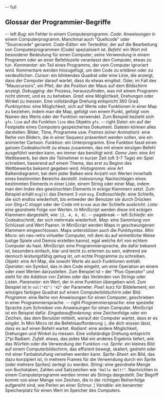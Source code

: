 -- full
## Glossar der Programmier-Begriffe
-- left
*Bug*: ein Fehler in einem Computerprogramm.
*Code*: Anweisungen in einem Computerprogramm. Manchmal auch "Quellcode" oder "Sourcecode" genannt.
*Code-Editor*: ein Texteditor, der auf die Bearbeitung von Computerprogrammen (Code) spezialisiert ist.
*Befehl*: ein Wort mit besonderer Bedeutung für einen Computer; seine Verwendung in einem Programm oder an einer Befehlszeile veranlasst den Computer, etwas zu tun.
*Kommentar*: ein Teil eines Programms, der vom Computer ignoriert wird. Kommentare werden hinzugefügt, um den Code zu erklären oder zu verdeutlichen.
*Cursor*: ein blinkendes Quadrat oder eine Linie, die anzeigt, dass der Computer darauf wartet, dass du etwas eingibst. Oder, im Fall des "Mauscursors", ein Pfeil, der die Position der Maus auf dem Bildschirm anzeigt.
*Debugging*: der Prozess, herauszufinden, was mit einem Programm nicht stimmt, und es zu beheben.
*Grad*: eine Möglichkeit, Drehungen oder Winkel zu messen. Eine vollständige Drehung entspricht 360 Grad.
*Punktsyntax*: eine Möglichkeit, sich auf Werte oder Funktionen in einer Map zu beziehen, indem man die Map, gefolgt von einem Punkt, gefolgt vom Namen des Werts oder der Funktion verwendet. Zum Beispiel bezieht sich `gfx.line` auf die Funktion `line` des Objekts `gfx`.
-- right
*Datei*: ein auf der Festplatte eines Computers gespeichertes Dokument. Dateien können alles darstellen: Bilder, Töne, Programme usw.
*Frames (einer Animation)*: eine Reihe von Bildern, die in einer Sequenz präsentiert werden sollen, wie ein animierter Cartoon.
*Funktion*: ein Unterprogramm. Eine Funktion fasst einen ganzen Codeabschnitt zu etwas zusammen, das mit einem einzigen Befehl ausgeführt werden kann, wo immer das benötigt wird.
*Game Jam*: eine Art Wettbewerb, bei dem die Teilnehmer in kurzer Zeit (oft 3-7 Tage) ein Spiel schreiben, basierend auf einem Thema, das erst zu Beginn des Wettbewerbs bekannt gegeben wird.
*Histogramm*: eine Art Balkendiagramm, bei dem jeder Balken eine Anzahl von Werten innerhalb eines bestimmten Bereichs darstellt.
*Indexierung*: Nachschlagen eines bestimmten Elements in einer Liste, einem String oder einer Map, indem man den Index des gewünschten Elements in eckige Klammern setzt. Zum Beispiel erhält `msg[3]` das Element 3 von `msg`.
*Endlosschleife*: eine Schleife, die sich endlos wiederholt, bis entweder der Benutzer sie durch Drücken von Strg+C stoppt oder der Code mit `break` aus der Schleife ausbricht.
*Liste*: eine geordnete Folge von Werten. In MiniScript werden diese mit eckigen Klammern dargestellt, wie: `[2, 4, 6, 8]`.
-- pagebreak
-- left
*Schleife*: ein Codeabschnitt, der sich mehrmals wiederholt.
*Map*: eine Sammlung von Schlüssel und Wert Paaren. In MiniScript werden Maps in geschwungenen Klammern eingeschlossen. Maps unterstützen auch die _Punktsyntax_.
*Mini Micro*: ein neo-retro virtueller Computer, mit dem du auf einheitliche Weise lustige Spiele und Demos erstellen kannst, egal welche Art von echtem Computer du hast.
*MiniScript*: eine Programmiersprache, die dafür bekannt ist, besonders einfach, klar und leicht zu erlernen zu sein, während sie dennoch leistungsfähig genug ist, um echte Programme zu schreiben.
*Objekt*: eine Art Map, die sowohl Werte als auch Funktionen enthält.
*Operator*: ein Symbol, das in den Code eingeht, um eine Operation an einem oder zwei Werten darzustellen. Zum Beispiel ist `+` der "Plus-Operator" und steht für die Addition von Zahlen oder das Verbinden von Strings oder Listen.
*Parameter*: ein Wert, der in eine Funktion übergeben wird. Zum Beispiel ist in `val("42")` `"42"` der Parameter.
*Pixel*: kurz für Bildelement; ein winziges farbiges Quadrat auf einem Computerbildschirm oder Bild.
*Programm*: eine Reihe von Anweisungen für einen Computer, geschrieben in einer Programmiersprache.
-- right
*Programmiersprache*: eine spezielle Sprache zum Schreiben von Anweisungen für einen Computer. MiniScript ist ein Beispiel dafür.
*Eingabeaufforderung*: eine Zeichenfolge oder ein Zeichen, das dem Benutzer mitteilt, worauf der Computer wartet, dass er es eingibt. In Mini Micro ist die Befehlsaufforderung `]`, die dich wissen lässt, dass es auf einen Befehl wartet.
*Radiant*: eine andere Möglichkeit, Drehungen und Winkel zu messen. Eine vollständige Drehung entspricht 2\*pi Radiant.
*Zufall*: etwas, das jedes Mal ein anderes Ergebnis liefert, wie das Würfeln oder die Verwendung der Funktion `rnd`.
*Sprite*: ein kleines Bild auf einem Computerbildschirm, das effizient bewegt, skaliert, gedreht oder mit einer Farbabstufung versehen werden kann.
*Sprite-Sheet*: ein Bild, das dazu konzipiert ist, in mehrere Frames für die Verwendung durch ein Sprite (oder mehrere Sprites) zerlegt zu werden.
*String*: eine geordnete Menge von Buchstaben, Zahlen und Satzzeichen wie `"Hallo Welt!"`. Nachrichten in einem Computerprogramm werden immer als Strings dargestellt. Der Begriff kommt von einer Menge von Zeichen, die in der richtigen Reihenfolge aufgereiht sind, wie Perlen an einer Schnur.
[!](p52-stringBeads.png)
*Variable*: ein benannter Speicherplatz für einen Wert im Speicher des Computers.

